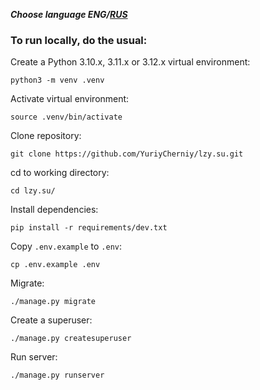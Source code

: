 _**Choose language ENG/[RUS](https://github.com/YuriyCherniy/lzy.su/blob/docker/docs/translations/how_to_run.ru.md)**_

### To run locally, do the usual: ###

Create a Python 3.10.x, 3.11.x or 3.12.x virtual environment:
```
python3 -m venv .venv
```
Activate virtual environment:
```
source .venv/bin/activate
```
Clone repository:
```
git clone https://github.com/YuriyCherniy/lzy.su.git
```
cd to working directory:
```
cd lzy.su/
```
Install dependencies:
```
pip install -r requirements/dev.txt
```
Copy ```.env.example``` to ```.env```:
```
cp .env.example .env
```
Migrate:
```
./manage.py migrate
```
Create a superuser:
```
./manage.py createsuperuser
```
Run server:
```
./manage.py runserver
```